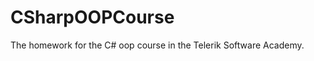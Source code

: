 CSharpOOPCourse
===============

The homework for the C# oop course in the Telerik Software Academy.
